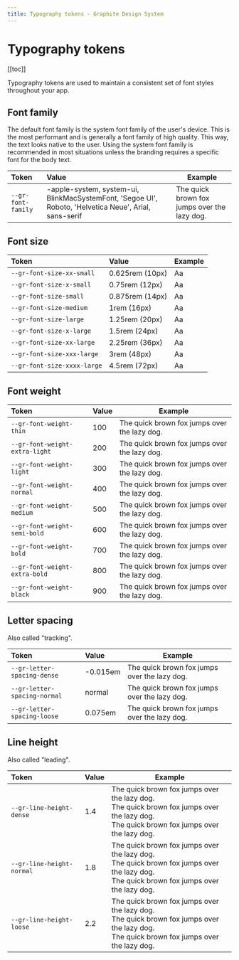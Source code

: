 ```yaml
---
title: Typography tokens - Graphite Design System
---
```


# Typography tokens

[[toc]]

<p class="intro">Typography tokens are used to maintain a consistent set of font styles throughout your app.</p>

## Font family

The default font family is the system font family of the user's device. This is the most performant and is generally a font family of high quality. This way, the text looks native to the user. Using the system font family is recommended in most situations unless the branding requires a specific font for the body text.

| Token              | Value                                                                                                 | Example                                                                   |
| :----------------- | :---------------------------------------------------------------------------------------------------- | ------------------------------------------------------------------------- |
| `--gr-font-family` | -apple-system, system-ui, BlinkMacSystemFont, 'Segoe UI', Roboto, 'Helvetica Neue', Arial, sans-serif | <div class="font-sans">The quick brown fox jumps over the lazy dog.</div> |

## Font size

| Token                       | Value           | Example                         |
| :-------------------------- | :-------------- | ------------------------------- |
| `--gr-font-size-xx-small`   | 0.625rem (10px) | <div class="text-2xs">Aa</div>  |
| `--gr-font-size-x-small`    | 0.75rem (12px)  | <div class="text-xs">Aa</div>   |
| `--gr-font-size-small`      | 0.875rem (14px) | <div class="text-sm">Aa</div>   |
| `--gr-font-size-medium`     | 1rem (16px)     | <div class="text-base">Aa</div> |
| `--gr-font-size-large`      | 1.25rem (20px)  | <div class="text-lg">Aa</div>   |
| `--gr-font-size-x-large`    | 1.5rem (24px)   | <div class="text-xl">Aa</div>   |
| `--gr-font-size-xx-large`   | 2.25rem (36px)  | <div class="text-2xl">Aa</div>  |
| `--gr-font-size-xxx-large`  | 3rem (48px)     | <div class="text-3xl">Aa</div>  |
| `--gr-font-size-xxxx-large` | 4.5rem (72px)   | <div class="text-4xl">Aa</div>  |

## Font weight

| Token                          | Value | Example                                                                         |
| :----------------------------- | :---- | ------------------------------------------------------------------------------- |
| `--gr-font-weight-thin`        | 100   | <div class="font-thin">The quick brown fox jumps over the lazy dog.</div>       |
| `--gr-font-weight-extra-light` | 200   | <div class="font-extralight">The quick brown fox jumps over the lazy dog.</div> |
| `--gr-font-weight-light`       | 300   | <div class="font-light">The quick brown fox jumps over the lazy dog.</div>      |
| `--gr-font-weight-normal`      | 400   | <div class="font-normal">The quick brown fox jumps over the lazy dog.</div>     |
| `--gr-font-weight-medium`      | 500   | <div class="font-medium">The quick brown fox jumps over the lazy dog.</div>     |
| `--gr-font-weight-semi-bold`   | 600   | <div class="font-semibold">The quick brown fox jumps over the lazy dog.</div>   |
| `--gr-font-weight-bold`        | 700   | <div class="font-bold">The quick brown fox jumps over the lazy dog.</div>       |
| `--gr-font-weight-extra-bold`  | 800   | <div class="font-extrabold">The quick brown fox jumps over the lazy dog.</div>  |
| `--gr-font-weight-black`       | 900   | <div class="font-black">The quick brown fox jumps over the lazy dog.</div>      |

## Letter spacing

Also called "tracking".

| Token                        | Value    | Example                                                                         |
| :--------------------------- | :------- | ------------------------------------------------------------------------------- |
| `--gr-letter-spacing-dense`  | -0.015em | <div class="tracking-dense">The quick brown fox jumps over the lazy dog.</div>  |
| `--gr-letter-spacing-normal` | normal   | <div class="tracking-normal">The quick brown fox jumps over the lazy dog.</div> |
| `--gr-letter-spacing-loose`  | 0.075em  | <div class="tracking-loose">The quick brown fox jumps over the lazy dog.</div>  |

## Line height

Also called "leading".

| Token                     | Value | Example                                                                                                                                                                        |
| :------------------------ | :---- | ------------------------------------------------------------------------------------------------------------------------------------------------------------------------------ |
| `--gr-line-height-dense`  | 1.4   | <div class="leading-dense">The quick brown fox jumps over the lazy dog.<br>The quick brown fox jumps over the lazy dog.<br>The quick brown fox jumps over the lazy dog.</div>  |
| `--gr-line-height-normal` | 1.8   | <div class="leading-normal">The quick brown fox jumps over the lazy dog.<br>The quick brown fox jumps over the lazy dog.<br>The quick brown fox jumps over the lazy dog.</div> |
| `--gr-line-height-loose`  | 2.2   | <div class="leading-loose">The quick brown fox jumps over the lazy dog.<br>The quick brown fox jumps over the lazy dog.<br>The quick brown fox jumps over the lazy dog.</div>  |
